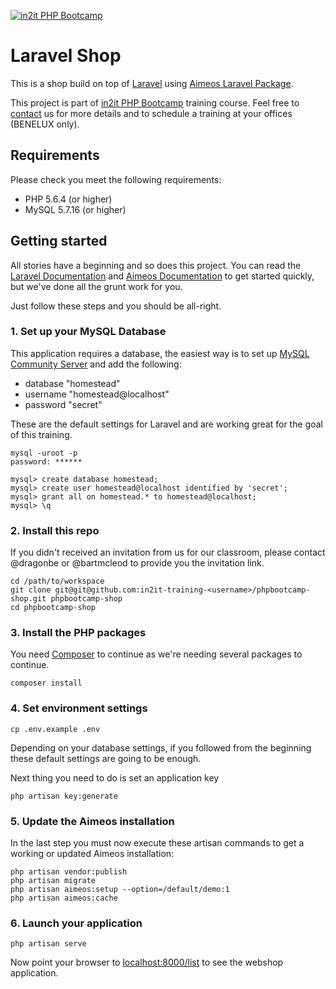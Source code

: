 [![in2it PHP Bootcamp](https://www.in2it.be/wp-content/uploads/2017/01/in2it-php-bootcamp.png)](https://www.in2it.be/training-courses/php-bootcamp/)

# Laravel Shop

This is a shop build on top of [Laravel](https://laravel.com/) using [Aimeos Laravel Package](https://aimeos.org/integrations/laravel-ecommerce-package/).

This project is part of [in2it PHP Bootcamp](https://www.in2it.be/training-courses/php-bootcamp/) training course. Feel free to [contact](https://www.in2it.be/contact) us for more details and to schedule a training at your offices (BENELUX only).

## Requirements

Please check you meet the following requirements:

- PHP 5.6.4 (or higher)
- MySQL 5.7.16 (or higher)

## Getting started

All stories have a beginning and so does this project. You can read the [Laravel Documentation] and [Aimeos Documentation] to get started quickly, but we've done all the grunt work for you.

Just follow these steps and you should be all-right.

### 1. Set up your MySQL Database

This application requires a database, the easiest way is to set up [MySQL Community Server](https://dev.mysql.com/downloads/mysql/) and add the following:

- database "homestead"
- username "homestead@localhost"
- password "secret"

These are the default settings for Laravel and are working great for the goal of this training.

```
mysql -uroot -p
password: ******

mysql> create database homestead;
mysql> create user homestead@localhost identified by 'secret';
mysql> grant all on homestead.* to homestead@localhost;
mysql> \q
```

### 2. Install this repo

If you didn't received an invitation from us for our classroom, please contact @dragonbe or @bartmcleod to provide you the invitation link.

```
cd /path/to/workspace
git clone git@git@github.com:in2it-training-<username>/phpbootcamp-shop.git phpbootcamp-shop
cd phpbootcamp-shop
```

### 3. Install the PHP packages

You need [Composer] to continue as we're needing several packages to continue.

```
composer install
```

### 4. Set environment settings

```
cp .env.example .env
```

Depending on your database settings, if you followed from the beginning these default settings are going to be enough.

Next thing you need to do is set an application key

```
php artisan key:generate
```

### 5. Update the Aimeos installation

In the last step you must now execute these artisan commands to get a working or updated Aimeos installation:

```
php artisan vendor:publish
php artisan migrate
php artisan aimeos:setup --option=/default/demo:1
php artisan aimeos:cache
```

### 6. Launch your application

```
php artisan serve
```

Now point your browser to [localhost:8000/list](http://localhost:8000/list) to see the webshop application.


[Laravel Documentation]: https://laravel.com/docs/5.3/installation
[Aimeos Documentation]: https://github.com/aimeos/aimeos-laravel#aimeos-laravel-package
[Composer]: https://getcomposer.org
